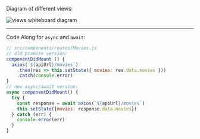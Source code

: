 Diagram of different views:

![views whiteboard diagram](https://media.git.generalassemb.ly/user/16320/files/92d49b80-41af-11e9-873b-76cf1edcbba4)

---

Code Along for `async` and `await`:

```js
// src/components/routes/Movies.js
// old promise version:
componentDidMount () {
  axios(`${apiUrl}/movies`)
    .then(res => this.setState({ movies: res.data.movies }))
    .catch(console.error)
}
// new async/await version:
async componentDidMount() {
  try {
    const response = await axios(`${apiUrl}/movies`)
    this.setState({movies: response.data.movies})
  } catch (err) {
    console.error(err)
  }
}
```
